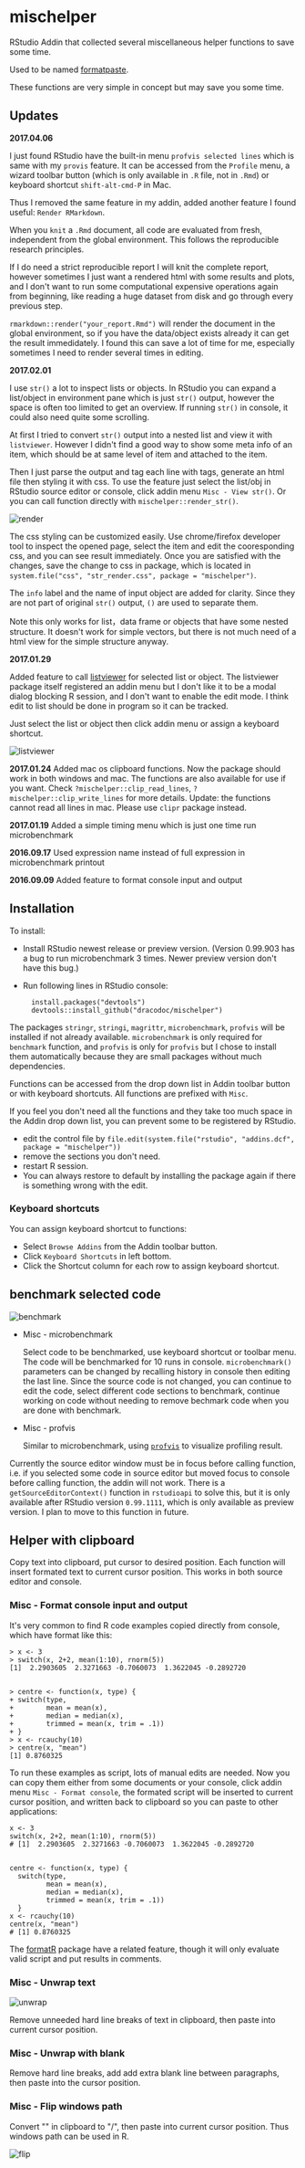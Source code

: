 # mischelper
RStudio Addin that collected several miscellaneous helper functions to save some time.

Used to be named [formatpaste](https://github.com/dracodoc/formatpaste).

These functions are very simple in concept but may save you some time.

## Updates

**2017.04.06**

I just found RStudio have the built-in menu `profvis selected lines` which is same with my `provis` feature. It can be accessed from the `Profile` menu, a wizard toolbar button (which is only available in `.R` file, not in `.Rmd`) or keyboard shortcut `shift-alt-cmd-P` in Mac.

Thus I removed the same feature in my addin, added another feature I found useful: `Render RMarkdown`. 

When you `knit` a `.Rmd` document, all code are evaluated from fresh, independent from the global environment. This follows the reproducible research principles. 

If I do need a strict reproducible report I will knit the complete report, however sometimes I just want a rendered html with some results and plots, and I don't want to run some computational expensive operations again from beginning, like reading a huge dataset from disk and go through every previous step. 

`rmarkdown::render("your_report.Rmd")` will render the document in the global environment, so if you have the data/object exists already it can get the result immedidately. I found this can save a lot of time for me, especially sometimes I need to render several times in editing. 

**2017.02.01**

I use `str()` a lot to inspect lists or objects. In RStudio you can expand a list/object in environment pane which is just `str()` output, however the space is often too limited to get an overview. If running `str()` in console, it could also need quite some scrolling.

At first I tried to convert `str()` output into a nested list and view it with `listviewer`. However I didn't find a good way to show some meta info of an item, which should be at same level of item and attached to the item.

Then I just parse the output and tag each line with tags, generate an html file then styling it with css. To use the feature just select the list/obj in RStudio source editor or console, click addin menu `Misc - View str()`. Or you can call function directly with `mischelper::render_str()`.

![render](/inst/demo/render.gif)

The css styling can be customized easily. Use chrome/firefox developer tool to inspect the opened page, select the item and edit the cooresponding css, and you can see result immediately. Once you are satisfied with the changes, save the change to css in package, which is located in `system.file("css", "str_render.css", package = "mischelper")`.

The `info` label and the name of input object are added for clarity. Since they are not part of original `str()` output, `()` are used to separate them.

Note this only works for list，data frame or objects that have some nested structure. It doesn't work for simple vectors, but there is not much need of a html view for the simple structure anyway.

**2017.01.29** 

Added feature to call [listviewer](https://github.com/timelyportfolio/listviewer) for selected list or object. The listviewer package itself registered an addin menu but I don't like it to be a modal dialog blocking R session, and I don't want to enable the edit mode. I think edit to list should be done in program so it can be tracked.

Just select the list or object then click addin menu or assign a keyboard shortcut.

![listviewer](/inst/demo/listview.gif)

**2017.01.24** Added mac os clipboard functions. Now the package should work in both windows and mac. The functions are also available for use if you want. Check `?mischelper::clip_read_lines`, `?mischelper::clip_write_lines` for more details.
    Update: the functions cannot read all lines in mac. Please use `clipr` package instead.

**2017.01.19** Added a simple timing menu which is just one time run microbenchmark

**2016.09.17** Used expression name instead of full expression in microbenchmark printout

**2016.09.09** Added feature to format console input and output


## Installation
To install:
* Install RStudio newest release or preview version. (Version 0.99.903 has a bug to run microbenchmark 3 times. Newer preview version don't have this bug.)
* Run following lines in RStudio console:


        install.packages("devtools")
        devtools::install_github("dracodoc/mischelper")
        
The packages `stringr`, `stringi`, `magrittr`, `microbenchmark`, `profvis` will be installed if not already available. `microbenchmark` is only required for `benchmark` function, and `profvis` is only for `profvis` but I chose to install them automatically because they are small packages without much dependencies. 

Functions can be accessed from the drop down list in Addin toolbar button or with keyboard shortcuts. All functions are prefixed with `Misc`.

If you feel you don't need all the functions and they take too much space in the Addin drop down list, you can prevent some to be registered by RStudio. 
- edit the control file by
  `file.edit(system.file("rstudio", "addins.dcf", package = "mischelper"))`
- remove the sections you don't need.
- restart R session.
- You can always restore to default by installing the package again if there is something wrong with the edit.

### Keyboard shortcuts
You can assign keyboard shortcut to functions:
* Select `Browse Addins` from the Addin toolbar button.
* Click `Keyboard Shortcuts` in left bottom.
* Click the Shortcut column for each row to assign keyboard shortcut.

## benchmark selected code
![benchmark](/inst/demo/benchmark.gif)

* Misc - microbenchmark

  Select code to be benchmarked, use keyboard shortcut or toolbar menu. The code will be benchmarked for 10 runs in console. `microbenchmark()` parameters can be changed by recalling history in console then editing the last line.
  Since the source code is not changed, you can continue to edit the code, select different code sections to benchmark, continue working on code without needing to remove bechmark code when you are done with benchmark. 

* Misc - profvis

  Similar to microbenchmark, using [`profvis`](https://github.com/rstudio/profvis) to visualize profiling result. 

Currently the source editor window must be in focus before calling function, i.e. if 
you selected some code in source editor but moved focus to console before calling function, the addin will not work. There is a `getSourceEditorContext()` function in `rstudioapi` to solve this, but it is only available after RStudio version `0.99.1111`, which is only available as preview version. I plan to move to this function in future.

## Helper with clipboard
Copy text into clipboard, put cursor to desired position. Each function will insert formated text to current cursor position. This works in both source editor and console.

### Misc - Format console input and output

It's very common to find R code examples copied directly from console, which have format like this:

    > x <- 3
    > switch(x, 2+2, mean(1:10), rnorm(5))
    [1]  2.2903605  2.3271663 -0.7060073  1.3622045 -0.2892720


    > centre <- function(x, type) {
    + switch(type,
    +        mean = mean(x),
    +        median = median(x),
    +        trimmed = mean(x, trim = .1))
    + }
    > x <- rcauchy(10)
    > centre(x, "mean")
    [1] 0.8760325


To run these examples as script, lots of manual edits are needed. Now you can copy them either from some documents or your console, click addin menu `Misc - Format console`, the formated script will be inserted to current cursor position, and written back to clipboard so you can paste to other applications:

    x <- 3
    switch(x, 2+2, mean(1:10), rnorm(5))
    # [1]  2.2903605  2.3271663 -0.7060073  1.3622045 -0.2892720


    centre <- function(x, type) {
      switch(type,
             mean = mean(x),
             median = median(x),
             trimmed = mean(x, trim = .1))
      }
    x <- rcauchy(10)
    centre(x, "mean")
    # [1] 0.8760325

The [formatR](http://yihui.name/formatR/) package have a related feature, though it will only evaluate valid script and put results in comments.


### Misc - Unwrap text

![unwrap](/inst/demo/unwrap.gif)

  Remove unneeded hard line breaks of text in clipboard, then paste into current cursor position.
### Misc - Unwrap with blank

  Remove hard line breaks, add add extra blank line between paragraphs, then paste into the cursor position.
### Misc - Flip windows path

  Convert "\" in clipboard to "/", then paste into current cursor position. Thus windows path can be used in R.

![flip](/inst/demo/flip.gif)

